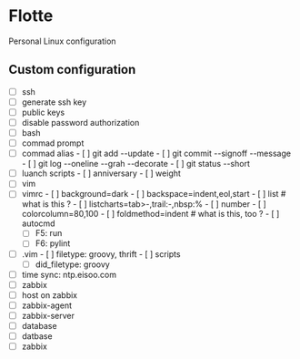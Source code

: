 # Flotte
Personal Linux configuration

## Custom configuration

- [ ]  ssh
  - [ ]  generate ssh key
  - [ ]  public keys
  - [ ]  disable password authorization
- [ ]  bash
  - [ ]  commad prompt
  - [ ]  commad alias
    - [ ]  git add --update
    - [ ]  git commit --signoff --message
    - [ ]  git log --oneline --grah --decorate
    - [ ]  git status --short
  - [ ]  luanch scripts
    - [ ]  anniversary
    - [ ]  weight
- [ ]  vim
  - [ ]  vimrc
    - [ ]  background=dark
    - [ ]  backspace=indent,eol,start
    - [ ]  list # what is this ?
    - [ ]  listcharts=tab>-,trail:-,nbsp:%
    - [ ]  number
    - [ ]  colorcolumn=80,100
    - [ ]  foldmethod=indent # what is this, too ?
    - [ ]  autocmd
      - [ ]  F5: run
      - [ ]  F6: pylint
  - [ ]  .vim
    - [ ]  filetype: groovy, thrift
    - [ ]  scripts
      - [ ]  did_filetype: groovy
- [ ]  time sync: ntp.eisoo.com
- [ ]  zabbix
  - [ ]  host on zabbix
  - [ ]  zabbix-agent
  - [ ]  zabbix-server
  - [ ]  database
- [ ]  datbase
  - [ ]  zabbix
